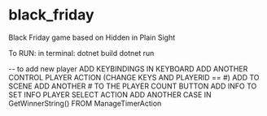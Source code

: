 # black_friday
Black Friday game based on Hidden in Plain Sight

To RUN:
in terminal:
    dotnet build
    dotnet run


-- to add new player
ADD KEYBINDINGS IN KEYBOARD
ADD ANOTHER CONTROL PLAYER ACTION (CHANGE KEYS AND PLAYERID == #)
    ADD TO SCENE
ADD ANOTHER # TO THE PLAYER COUNT BUTTON 
ADD INFO TO SET INFO PLAYER SELECT ACTION
ADD ANOTHER CASE IN GetWinnerString() FROM ManageTimerAction
